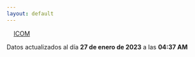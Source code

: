 ```yaml
---
layout: default
---
```

<a href="planes/ICOM/" style="padding: 1rem;">ICOM</a>
<p class_="text-center text-muted">Datos actualizados al día <b>27 de enero de 2023</b> a las <b>04:37 AM</b></p>